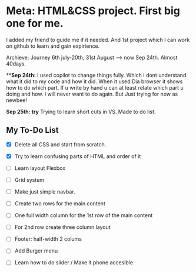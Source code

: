 # Meta: HTML&CSS project. First big one for me.

I added my friend to guide me if it needed.
And 1st project which I can work on github to learn and gain expirience.


Archieve: Journey 6th july-20th, 31st August --> now Sep 24th. Almost 40days.


****Sep 24th:**  I used copilot to change things fully. Which I dont understand what it did to my code and how it did. When it used Dia browser it shows how to do which part. If u write by hand u can at least relate which part u doing and how. I will never want to do again. But Just trying for now as newbee!


**Sep 25th: try** Trying to learn short cuts in VS. Made to do list. 


## My To-Do List

- [x] Delete all CSS and start from scratch.
- [x] Try to learn confusing parts of HTML and order of it
- [ ] Learn layout Flexbox
- [ ] Grid system
- [ ] Make just simple navbar.
- [ ] Create two rows for the main content
- [ ] One full width column for the 1st row of the main content
- [ ] For 2nd row create three column layout
- [ ] Footer: half-width 2 colums
- [ ] Add Burger menu
- [ ] Learn how to do slider / Make it phone accesible





